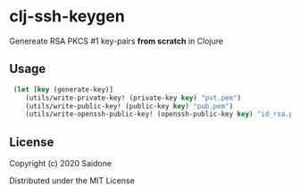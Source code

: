 # clj-ssh-keygen

Genereate RSA PKCS #1 key-pairs **from scratch** in Clojure

## Usage
```clojure
 (let [key (generate-key)]
    (utils/write-private-key! (private-key key) "pvt.pem")
    (utils/write-public-key! (public-key key) "pub.pem")
    (utils/write-openssh-public-key! (openssh-public-key key) "id_rsa.pub")))
```
## License
Copyright (c) 2020 Saidone

Distributed under the MIT License
